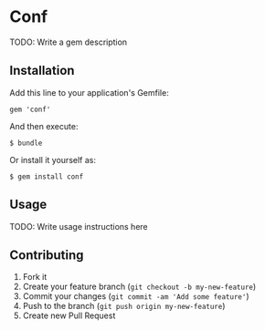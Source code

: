 # Conf

TODO: Write a gem description

## Installation

Add this line to your application's Gemfile:

    gem 'conf'

And then execute:

    $ bundle

Or install it yourself as:

    $ gem install conf

## Usage

TODO: Write usage instructions here

## Contributing

1. Fork it
2. Create your feature branch (`git checkout -b my-new-feature`)
3. Commit your changes (`git commit -am 'Add some feature'`)
4. Push to the branch (`git push origin my-new-feature`)
5. Create new Pull Request
